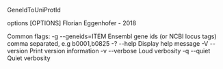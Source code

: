 GeneIdToUniProtId

options [OPTIONS]
  Florian Eggenhofer - 2018

Common flags:
  -g --geneids=ITEM  Ensembl gene ids (or NCBI locus tags) comma separated,
                     e.g b0001,b0825
  -? --help          Display help message
  -V --version       Print version information
  -v --verbose       Loud verbosity
  -q --quiet         Quiet verbosity

